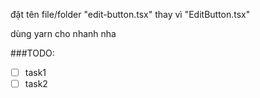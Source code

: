đặt tên file/folder "edit-button.tsx"
thay vì "EditButton.tsx"

dùng yarn cho nhanh nha

###TODO:

- [ ] task1
- [ ] task2
